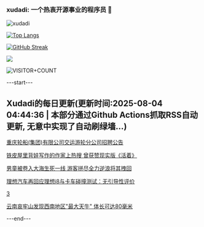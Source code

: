 ### xudadi: 一个热衷开源事业的程序员 👋

![xudadi](https://github-readme-stats-git-masterorgs-github-readme-stats-team.vercel.app/api?username=xudadi)

[![Top Langs](https://github-readme-stats.vercel.app/api/top-langs/?username=xudadi)](https://github.com/anuraghazra/github-readme-stats)

[![GitHub Streak](https://streak-stats.demolab.com?user=xudadi&locale=zh_Hans)](https://git.io/streak-stats)

![](https://raw.githubusercontent.com/xudadi/xudadi/main/assets/github-contribution-grid-snake.svg)

![VISITOR+COUNT](https://komarev.com/ghpvc/?username=xudadi&label=VISITOR+COUNT)


---start---

## Xudadi的每日更新(更新时间:2025-08-04 04:44:36 | 本部分通过Github Actions抓取RSS自动更新, 无意中实现了自动刷绿墙...)

[重庆轮船(集团)有限公司交运游轮分公司招聘公告](https://www.gongkaoleida.com/article/2545655)

[铁皮屋里背娃写作的作家上热搜 曾获赞现实版《活着》](https://m.163.com/news/article/K62MUL8905345ARG.html)

[男童被卷入大海生死一线 游客拼尽全力逆浪将其拽回](https://m.163.com/news/article/K62HIMHE0514D3UH.html)

[理想汽车再回应理想i8与卡车碰撞测试：无引导性评价](https://m.163.com/news/article/K62OL0BC0534A4SC.html)

[3](https://m.163.com/touch/news/sub/domestic)

[云南哀牢山发现西南地区"最大天牛" 体长可达80毫米](https://m.163.com/news/article/K61J4DQ8051492T3.html)

---end---
